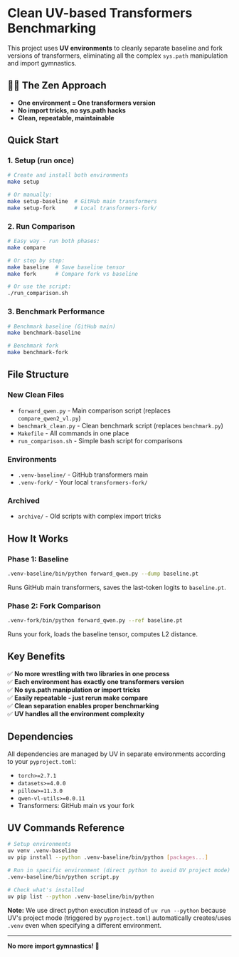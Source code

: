 # Clean UV-based Transformers Benchmarking

This project uses **UV environments** to cleanly separate baseline and fork versions of transformers, eliminating all the complex `sys.path` manipulation and import gymnastics.

## 🧘‍♂️ The Zen Approach

- **One environment = One transformers version**
- **No import tricks, no sys.path hacks**  
- **Clean, repeatable, maintainable**

## Quick Start

### 1. Setup (run once)

```bash
# Create and install both environments
make setup

# Or manually:
make setup-baseline  # GitHub main transformers
make setup-fork      # Local transformers-fork/
```

### 2. Run Comparison

```bash
# Easy way - run both phases:
make compare

# Or step by step:
make baseline  # Save baseline tensor
make fork      # Compare fork vs baseline

# Or use the script:
./run_comparison.sh
```

### 3. Benchmark Performance

```bash
# Benchmark baseline (GitHub main)
make benchmark-baseline

# Benchmark fork
make benchmark-fork
```

## File Structure

### New Clean Files
- `forward_qwen.py` - Main comparison script (replaces `compare_qwen2_vl.py`)
- `benchmark_clean.py` - Clean benchmark script (replaces `benchmark.py`)
- `Makefile` - All commands in one place
- `run_comparison.sh` - Simple bash script for comparisons

### Environments
- `.venv-baseline/` - GitHub transformers main
- `.venv-fork/` - Your local `transformers-fork/`

### Archived
- `archive/` - Old scripts with complex import tricks

## How It Works

### Phase 1: Baseline
```bash
.venv-baseline/bin/python forward_qwen.py --dump baseline.pt
```
Runs GitHub main transformers, saves the last-token logits to `baseline.pt`.

### Phase 2: Fork Comparison  
```bash
.venv-fork/bin/python forward_qwen.py --ref baseline.pt
```
Runs your fork, loads the baseline tensor, computes L2 distance.

## Key Benefits

✅ **No more wrestling with two libraries in one process**  
✅ **Each environment has exactly one transformers version**  
✅ **No sys.path manipulation or import tricks**  
✅ **Easily repeatable - just rerun make compare**  
✅ **Clean separation enables proper benchmarking**  
✅ **UV handles all the environment complexity**

## Dependencies

All dependencies are managed by UV in separate environments according to your `pyproject.toml`:

- `torch>=2.7.1`
- `datasets>=4.0.0` 
- `pillow>=11.3.0`
- `qwen-vl-utils>=0.0.11`
- Transformers: GitHub main vs your fork

## UV Commands Reference

```bash
# Setup environments
uv venv .venv-baseline
uv pip install --python .venv-baseline/bin/python [packages...]

# Run in specific environment (direct python to avoid UV project mode)
.venv-baseline/bin/python script.py

# Check what's installed
uv pip list --python .venv-baseline/bin/python
```

**Note:** We use direct python execution instead of `uv run --python` because UV's project mode (triggered by `pyproject.toml`) automatically creates/uses `.venv` even when specifying a different environment.

---

**No more import gymnastics! 🎉**
